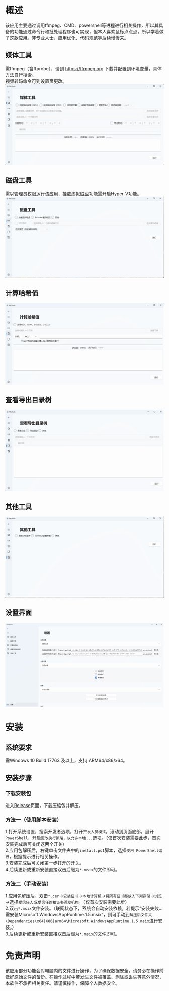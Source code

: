 # 概述
该应用主要通过调用ffmpeg、CMD、powershell等进程进行相关操作，所以其具备的功能通过命令行和批处理程序也可实现，但本人喜欢鼠标点点点，所以学着做了这款应用。非专业人士，应用优化、代码规范等后续慢慢来。
## 媒体工具
需ffmpeg（含ffprobe），请到 https://ffmpeg.org 下载并配置到环境变量，具体方法自行搜索。  
视频转码命令可到设置页更改。
![媒体工具](Images/Screenshots/媒体工具.png)
## 磁盘工具
需以管理员权限运行该应用，挂载虚拟磁盘功能需开启Hyper-V功能。
![磁盘工具](Images/Screenshots/磁盘工具.png)
## 计算哈希值
![计算哈希值](Images/Screenshots/计算哈希值.png)
## 查看导出目录树
![查看导出目录树](Images/Screenshots/查看导出目录树.png)
## 其他工具
![其他工具](Images/Screenshots/其他工具.png)
## 设置界面
![设置](Images/Screenshots/设置.png)
# 安装
## 系统要求
需Windows 10 Build 17763 及以上，支持 ARM64/x86/x64。
## 安装步骤
### 下载安装包
进入[Release](https://github.com/Nostalgia-WZQ/MyTools/releases)页面，下载压缩包并解压。  
### 方法一（使用脚本安装）
1.打开系统设置，搜索开发者选项，打开`开发人员模式`。滚动到页面底部，展开`PowerShell`，开启`更改执行策略，以允许本地...`选项。（仅首次安装需要此步，首次安装完成后可关闭这两个开关）  
2.应用包解压后，右键单击文件夹中的`install.ps1`脚本，选择`使用 PowerShell运行`，根据提示进行相关操作。  
3.安装完成后可关闭第一步打开的开关。   
4.后续更新或重新安装直接双击后缀为`*.msix`的文件即可。
### 方法二（手动安装）
1.应用包解压后，双击`*.cer`→`安装证书`→`本地计算机`→`将所有证书都放入下列存储`→`浏览`→选择`受信任人`或`受信任的根证书颁发机构`。（仅首次安装需要此步）   
2.双击`*.msix`文件安装。（联网状态下，系统会自动安装依赖，若提示“安装失败...需安装Microsoft.WindowsAppRuntime.1.5.msix”，则可手动到`解压后文件夹\Dependencies\x64|X86|arm64\Microsoft.WindowsAppRuntime.1.5.msix`进行安装。）   
3.后续更新或重新安装直接双击后缀为`*.msix`的文件即可。
# 免责声明
该应用部分功能会对电脑内的文件进行操作，为了确保数据安全，请务必在操作前做好原始文件的备份。在操作过程中若发生文件被覆盖、删除或丢失等意外情况，本软件不承担相关责任。请谨慎操作，保障个人数据安全。
